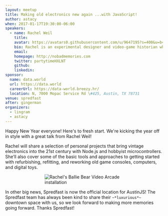 ```yaml
---
layout: meetup
title: Making old electronics new again ...with JavaScript!
author: astacy
when: 2017-01-17T19:30:00-06:00
speakers:
  - name: Rachel Weil
    title:
    avatar: https://avatars0.githubusercontent.com/u/9647195?s=400&u=b47db267381d012f8d58985f8a67b1309602dab5
    bio: Rachel is an experimental designer and video-game historian who hacks electronic artifacts to create alternate, cuter visions of computer and video game history. She currently works as a technical evangelist at Microsoft. In addition, she heads up [FEMICOM](http://www.femicom.org/) Museum and helps run numerous indie game events in Austin, including [Fantastic Arcade](http://www.fantasticarcade.com/), [Juegos Rancheros](http://www.juegosrancheros.com/), and [Arcade of Anything](http://juegosrancheros.com/residencies/).
    email:
    homepage: http://nobadmemories.com
    twitter: partytimeHXLNT
    github:
    linkedin:
sponsor:
  name: data.world
  url: https://data.world
  careerUrl: https://data-world.breezy.hr/
  location: N, 7000 Mopac Service Rd \#425, Austin, TX 78731
venue: spredfast
after: gingerman
organizers:
  - lingram
  - astacy
---
```


Happy New Year everyone! Here's to fresh start. We're kicking the year off in style with a great talk from Rachel Weil!

Rachel will share a selection of personal projects that bring vintage electronics into the 21st century with Node.js and hobbyist microcontrollers. She’ll also cover some of the basic tools and approaches to getting started with refurbishing, refitting, and reworking old game consoles, computers, and digital toys.

<img alt="Rachel's Ballie Bear Video Arcade installation" src="http://i.imgur.com/UjVAaeL.jpg" style="max-width: 50%; margin: 0 auto; display: block;" />

In other big news, Spredfast is now the official location for AustinJS! The Spredfast team has always been kind to share their `~*luxurious*~` downtown space with us, so we look forward to making more memories going forward. Thanks Spredfast!
